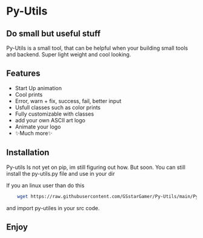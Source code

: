 # Py-Utils
## Do small but useful stuff

Py-Utils is a small tool, that can be helpful when your building small tools and backend.
Super light weight and cool looking.

## Features

- Start Up animation
- Cool prints
- Error, warn + fix, success, fail, better input
- Usfull classes such as color prints
- Fully customizable with classes
- add your own ASCII art logo
- Animate your logo
- ✨Much more✨


## Installation
Py-utils Is not yet on pip, im still figuring out how. But soon.
You can still install the py-utils.py file and use in your dir

If you an linux user than do this

```sh
    wget https://raw.githubusercontent.com/GSstarGamer/Py-Utils/main/Py-Utls.py
```
and import py-utiles in your src code.


## Enjoy
